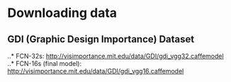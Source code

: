 # Downloading data

## GDI (Graphic Design Importance) Dataset

..* FCN-32s: http://visimportance.mit.edu/data/GDI/gdi_vgg32.caffemodel
..* FCN-16s (final model): http://visimportance.mit.edu/data/GDI/gdi_vgg16.caffemodel

